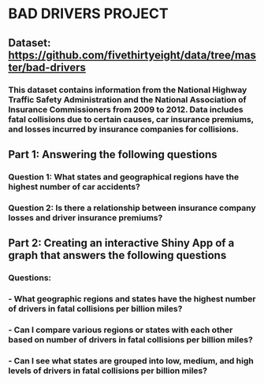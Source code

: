 # BAD DRIVERS PROJECT

## Dataset: https://github.com/fivethirtyeight/data/tree/master/bad-drivers
### This dataset contains information from the National Highway Traffic Safety Administration and the National Association of Insurance Commissioners from 2009 to 2012. Data includes fatal collisions due to certain causes, car insurance premiums, and losses incurred by insurance companies for collisions.

## Part 1: Answering the following questions
### Question 1: What states and geographical regions have the highest number of car accidents?
### Question 2: Is there a relationship between insurance company losses and driver insurance premiums?

## Part 2: Creating an interactive Shiny App of a graph that answers the following questions
### Questions:
###   - What geographic regions and states have the highest number of drivers in fatal collisions per billion miles?
###   - Can I compare various regions or states with each other based on number of drivers in fatal collisions per billion miles?
###   - Can I see what states are grouped into low, medium, and high levels of drivers in fatal collisions per billion miles?

